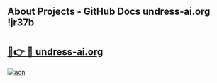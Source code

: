 ## About Projects - GitHub Docs undress-ai.org !jr37b

# <h2><a href="https://andorid.site?title=undress-ai.org&ref=13PRO">🔗👉 🔴 undress-ai.org</a></h2>

[![acn](https://github.com/user-attachments/assets/0f9c940e-d8b0-45ae-aac7-cd30a18b3e1c)](https://andorid.site?title=undress-ai.org&ref=13PRO)

